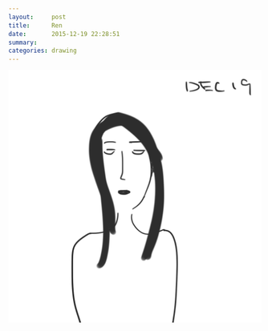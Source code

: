 ```yaml
---
layout:     post
title:      Ren
date:       2015-12-19 22:28:51
summary:    
categories: drawing
---
```

![Ren](/images/diary/Ren.png "a metaphor")
